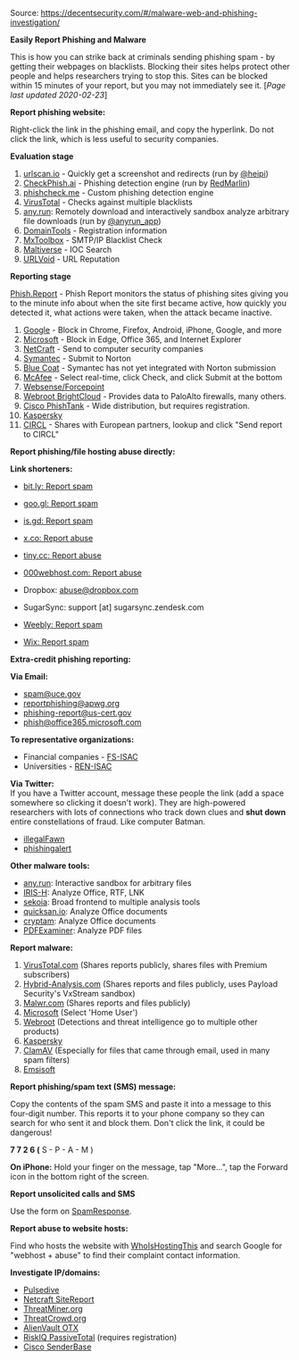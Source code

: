 Source: https://decentsecurity.com/#/malware-web-and-phishing-investigation/

**Easily Report Phishing and Malware**

This is how you can strike back at criminals sending phishing spam - by getting their webpages on blacklists. Blocking their sites helps protect other people and helps researchers trying to stop this. Sites can be blocked within 15 minutes of your report, but you may not immediately see it. \[_Page last updated 2020-02-23_\]

**Report phishing website:**

Right-click the link in the phishing email, and copy the hyperlink. Do not click the link, which is less useful to security companies.

**Evaluation stage**

1.  [urlscan.io](https://urlscan.io/) - Quickly get a screenshot and redirects (run by [@heipi](https://twitter.com/heipei))
2.  [CheckPhish.ai](https://checkphish.ai/) - Phishing detection engine (run by [RedMarlin](https://www.redmarlin.ai/))
3.  [phishcheck.me](http://phishcheck.me/) - Custom phishing detection engine
4.  [VirusTotal](https://www.virustotal.com/#/home/url) - Checks against multiple blacklists
5.  [any.run](https://app.any.run/): Remotely download and interactively sandbox analyze arbitrary file downloads (run by [@anyrun\_app](https://twitter.com/anyrun_app))
6.  [DomainTools](https://whois.domaintools.com/) - Registration information
7.  [MxToolbox](https://mxtoolbox.com/blacklists.aspx) - SMTP/IP Blacklist Check
8.  [Maltiverse](https://maltiverse.com/collection) - IOC Search
9.  [URLVoid](https://www.urlvoid.com/) - URL Reputation

**Reporting stage**

[Phish.Report](https://www.phish.report) - Phish Report monitors the status of phishing sites giving you to the minute info about when the site first became active, how quickly you detected it, what actions were taken, when the attack became inactive.

1.  [Google](https://www.google.com/safebrowsing/report_phish/) - Block in Chrome, Firefox, Android, iPhone, Google, and more
2.  [Microsoft](https://www.microsoft.com/en-us/wdsi/support/report-unsafe-site) - Block in Edge, Office 365, and Internet Explorer
3.  [NetCraft](http://toolbar.netcraft.com/report_url) - Send to computer security companies
4.  [Symante](https://submit.symantec.com/antifraud/phish.cgi)[c](http://rulespace.com/swg-ratertool/tool.php) - Submit to Norton
5.  [Blue Coat](http://sitereview.bluecoat.com/sitereview.jsp) - Symantec has not yet integrated with Norton submission
6.  [McAfee](https://www.trustedsource.org/en/feedback/url) - Select real-time, click Check, and click Submit at the bottom
7.  [Websense/Forcepoint](https://csi.websense.com/)
8.  [Webroot BrightCloud](http://brightcloud.com/tools/change-request-url-categorization.php) - Provides data to PaloAlto firewalls, many others.
9.  [Cisco PhishTank](https://www.phishtank.com/add_web_phish.php) - Wide distribution, but requires registration.
10.  [Kaspersky](https://virusdesk.kaspersky.com/)
11.  [CIRCL](https://www.circl.lu/urlabuse/) - Shares with European partners, lookup and click "Send report to CIRCL"

**Report phishing/file hosting abuse directly:**

**Link shorteners:**

*   [bit.ly: Report spam](https://support.bitly.com/hc/en-us/articles/231247908-I-ve-found-a-bitlink-that-directs-to-spam-what-should-I-do-)
*   [goo.gl: Report spam](https://goo.gl/#reportspam)
*   [is.gd: Report spam](https://is.gd/contact.php)
*   [x.co: Report abuse](https://supportcenter.godaddy.com/AbuseReport/)
*   [tiny.cc: Report abuse](https://tiny.cc/contact)

*   [000webhost.com: Report abuse](https://www.000webhost.com/report-abuse)
*   Dropbox: [abuse@dropbox.com](mailto:abuse@dropbox.com)
*   SugarSync: support \[at\] sugarsync.zendesk.com
*   [Weebly: Report spam](https://www.weebly.com/spam)
*   [Wix: Report spam](https://www.wix.com/upgrade/abuse#!spam-report/c18hy)

**Extra-credit phishing reporting:**

**Via Email:**

*   [spam@uce.gov](mailto:spam@uce.gov)
*   [reportphishing@apwg.org](mailto:reportphishing@apwg.org)
*   [phishing-report@us-cert.gov](mailto:phishing-report@us-cert.gov)
*   [phish@office365.microsoft.com](mailto:phish@office365.microsoft.com)

**To representative organizations:**

*   Financial companies - [FS-ISAC](https://www.fsisac.com/contact-us)
*   Universities - [REN-ISAC](https://www.ren-isac.net/contact/index.html)

**Via Twitter:**  
If you have a Twitter account, message these people the link (add a space somewhere so clicking it doesn't work). They are high-powered researchers with lots of connections who track down clues and **shut down** entire constellations of fraud. Like computer Batman.

*   [illegalFawn](https://twitter.com/illegalFawn)
*   [phishingalert](https://twitter.com/phishingalert)

**Other malware tools:**

*   [any.run](https://any.run/): Interactive sandbox for arbitrary files
*   [IRIS-H](https://iris-h.services): Analyze Office, RTF, LNK
*   [sekoia](https://malware.sekoia.fr/new): Broad frontend to multiple analysis tools
*   [quicksan.io](https://quicksand.io/): Analyze Office documents
*   [cryptam](http://cryptam.com/): Analyze Office documents
*   [PDFExaminer](http://pdfexaminer.com/): Analyze PDF files

**Report malware:**

1.  [VirusTotal.com](https://virustotal.com) (Shares reports publicly, shares files with Premium subscribers)
2.  [Hybrid-Analysis.com](https://www.hybrid-analysis.com/) (Shares reports and files publicly, uses Payload Security's VxStream sandbox)
3.  [Malwr.com](https://malwr.com) (Shares reports and files publicly)
4.  [Microsoft](https://www.microsoft.com/en-us/security/portal/submission/submit.aspx) (Select 'Home User')
5.  [Webroot](http://snup.webrootcloudav.com/SkyStoreFileUploader/upload.aspx) (Detections and threat intelligence go to multiple other products)
6.  [Kaspersky](https://scan.kaspersky.com)
7.  [ClamAV](https://www.clamav.net/reports/malware) (Especially for files that came through email, used in many spam filters)
8.  [Emsisoft](https://www.emsisoft.com/en/support/submit/)

**Report phishing/spam text (SMS) message:**

Copy the contents of the spam SMS and paste it into a message to this four-digit number. This reports it to your phone company so they can search for who sent it and block them. Don't click the link, it could be dangerous!

 **7 7 2 6 (** S - P - A - M )

**On iPhone:** Hold your finger on the message, tap "More...", tap the Forward icon in the bottom right of the screen.

**Report unsolicited calls and SMS**

Use the form on [SpamResponse](https://www.spamresponse.com/report-spam).

**Report abuse to website hosts:**

Find who hosts the website with [WhoIsHostingThis](http://www.whoishostingthis.com/) and search Google for "webhost + abuse" to find their complaint contact information.

**Investigate IP/domains:**

*   [Pulsedive](https://pulsedive.com/)
*   [Netcraft SiteReport](http://toolbar.netcraft.com/site_report)
*   [ThreatMiner.org](https://www.threatminer.org/)
*   [ThreatCrowd.org](https://www.threatcrowd.org/)
*   [AlienVault OTX](https://otx.alienvault.com/)
*   [RiskIQ PassiveTotal](https://www.passivetotal.org/login) (requires registration)
*   [Cisco SenderBase](http://www.senderbase.org/)
